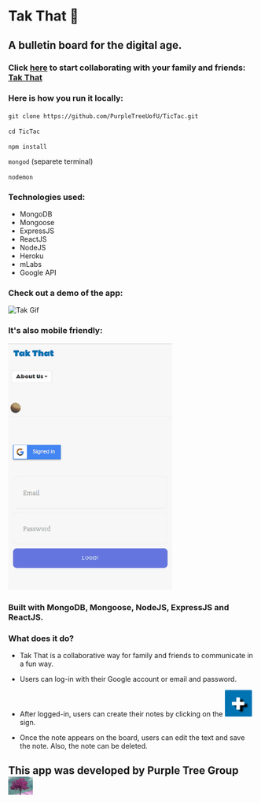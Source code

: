 # Tak That 📌

## A bulletin board for the digital age.
### Click [here](https://takthat.herokuapp.com/) to start collaborating with your family and friends: [Tak That](https://takthat.herokuapp.com/)

### Here is how you run it locally:
`git clone https://github.com/PurpleTreeUofU/TicTac.git`

`cd TicTac`

`npm install`

`mongod` (separete terminal)

`nodemon`

### Technologies used:
* MongoDB
* Mongoose
* ExpressJS
* ReactJS
* NodeJS
* Heroku
* mLabs
* Google API

### Check out a demo of the app:

![Tak Gif](/images/takthat.gif)

### It's also mobile friendly:

![Mobile Gif](/images/mobile.gif)

### Built with MongoDB, Mongoose, NodeJS, ExpressJS and ReactJS.

### What does it do?

* Tak That is a collaborative way for family and friends to communicate in a fun way.

* Users can log-in with their Google account or email and password.

* After logged-in, users can create their notes by clicking on the ![plus](/images/plus.png) sign.

* Once the note appears on the board, users can edit the text and save the note. Also, the note can be deleted.

## This app was developed by Purple Tree Group ![Logo](/images/purpletree.png)